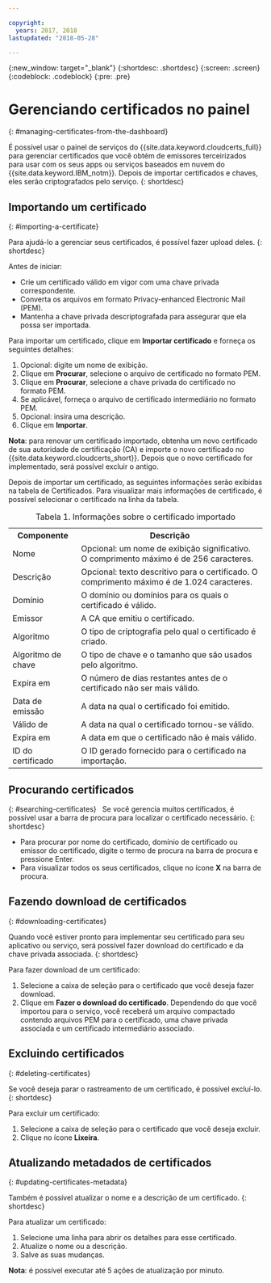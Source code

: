```yaml
---

copyright:
  years: 2017, 2018
lastupdated: "2018-05-28"

---
```

{:new_window: target="_blank"}
{:shortdesc: .shortdesc}
{:screen: .screen}
{:codeblock: .codeblock}
{:pre: .pre}

# Gerenciando certificados no painel
{: #managing-certificates-from-the-dashboard}

É possível usar o painel de serviços do {{site.data.keyword.cloudcerts_full}} para gerenciar certificados que você obtém de emissores terceirizados para usar com os seus apps ou serviços baseados em nuvem do {{site.data.keyword.IBM_notm}}. Depois de importar certificados e chaves, eles serão criptografados pelo serviço.
{: shortdesc}

## Importando um certificado
{: #importing-a-certificate}

Para ajudá-lo a gerenciar seus certificados, é possível fazer upload deles.
{: shortdesc}

Antes de iniciar:

* Crie um certificado válido em vigor com uma chave privada correspondente.
* Converta os arquivos em formato Privacy-enhanced Electronic Mail (PEM).
* Mantenha a chave privada descriptografada para assegurar que ela possa ser importada.

Para importar um certificado, clique em **Importar certificado** e forneça os seguintes detalhes:

1. Opcional: digite um nome de exibição.
2. Clique em **Procurar**, selecione o arquivo de certificado no formato PEM.
3. Clique em **Procurar**, selecione a chave privada do certificado no formato PEM.
4. Se aplicável, forneça o arquivo de certificado intermediário no formato PEM.
5. Opcional: insira uma descrição.
6. Clique em **Importar**.  

**Nota**: para renovar um certificado importado, obtenha um novo certificado de sua autoridade de
certificação (CA) e importe o novo certificado no {{site.data.keyword.cloudcerts_short}}. Depois que o novo certificado
for implementado, será possível excluir o antigo.

Depois de importar um certificado, as seguintes informações serão exibidas na tabela de Certificados. Para visualizar mais
informações de certificado, é possível selecionar o certificado na linha da tabela.

<table>
<caption> Tabela 1. Informações sobre o certificado importado </caption>
  <tr>
    <th> Componente </th>
    <th> Descrição </th>
  </tr>
  <tr>
    <td>Nome</td>
    <td>Opcional: um nome de exibição significativo. O comprimento máximo é de 256 caracteres. </td>
  </tr>
  <tr>
    <td>Descrição</td>
    <td>Opcional: texto descritivo para o certificado. O comprimento máximo é de 1.024 caracteres.</td>
  </tr>
  <tr>
    <td>Domínio</td>
    <td>O domínio ou domínios para os quais o certificado é válido. </td>
  </tr>
  <tr>
    <td>Emissor</td>
    <td>A CA que emitiu o certificado.</td>
  </tr>
  <tr>
    <td>Algoritmo</td>
    <td>O tipo de criptografia pelo qual o certificado é criado. </td>
  </tr>
  <tr>
    <td>Algoritmo de chave</td>
    <td>O tipo de chave e o tamanho que são usados pelo algoritmo. </td>
  </tr>
  <tr>
    <td>Expira em </td>
    <td>O número de dias restantes antes de o certificado não ser mais válido. </td>
  </tr>
  <tr>
    <td>Data de emissão</td>
    <td>A data na qual o certificado foi emitido. </td>
  </tr>
  <tr>
    <td>Válido de</td>
    <td>A data na qual o certificado tornou-se válido. </td>
  </tr>
  <tr>
    <td>Expira em</td>
    <td>A data em que o certificado não é mais válido. </td>
  </tr>
  <tr>
    <td>ID do certificado</td>
    <td>O ID gerado fornecido para o certificado na importação. </td>
  </tr>
</table>

## Procurando certificados
{: #searching-certificates}
 
Se você gerencia muitos certificados, é possível usar a barra de procura para localizar o certificado necessário.
{: shortdesc}
 
-   Para procurar por nome do certificado, domínio de certificado ou emissor do certificado, digite o termo de procura na
barra de procura e pressione Enter.
-   Para visualizar todos os seus certificados, clique no ícone **X** na barra de procura.

## Fazendo download de certificados
{: #downloading-certificates}

Quando você estiver pronto para implementar seu certificado para seu aplicativo ou serviço, será possível fazer
download do certificado e da chave privada associada.
{: shortdesc}

Para fazer download de um certificado:

1. Selecione a caixa de seleção para o certificado que você deseja fazer download.
2. Clique em **Fazer o download do certificado**. Dependendo do que você importou para o serviço, você
receberá um arquivo compactado contendo arquivos PEM para o certificado, uma chave privada associada e um certificado
intermediário associado.


## Excluindo certificados
{: #deleting-certificates}

Se você deseja parar o rastreamento de um certificado, é possível excluí-lo.
{: shortdesc}  

Para excluir um certificado:

1. Selecione a caixa de seleção para o certificado que você deseja excluir.
2. Clique no ícone **Lixeira**.

## Atualizando metadados de certificados
{: #updating-certificates-metadata}

Também é possível atualizar o nome e a descrição de um certificado.
{: shortdesc}

Para atualizar um certificado:

1. Selecione uma linha para abrir os detalhes para esse certificado.
2. Atualize o nome ou a descrição.
3. Salve as suas mudanças.

**Nota**: é possível executar até 5 ações de atualização por minuto.
